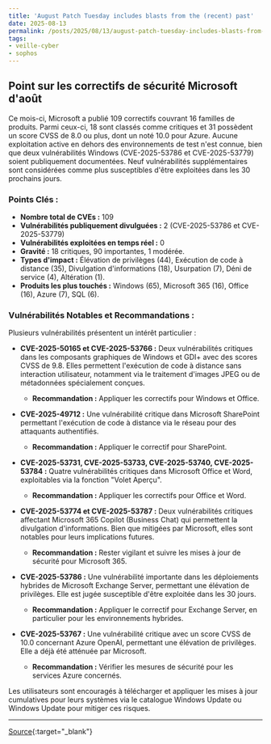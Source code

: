 ```yaml
---
title: 'August Patch Tuesday includes blasts from the (recent) past'
date: 2025-08-13
permalink: /posts/2025/08/13/august-patch-tuesday-includes-blasts-from-the-recent-past/
tags:
- veille-cyber
- sophos
---
```

## Point sur les correctifs de sécurité Microsoft d'août

Ce mois-ci, Microsoft a publié 109 correctifs couvrant 16 familles de produits. Parmi ceux-ci, 18 sont classés comme critiques et 31 possèdent un score CVSS de 8.0 ou plus, dont un noté 10.0 pour Azure. Aucune exploitation active en dehors des environnements de test n'est connue, bien que deux vulnérabilités Windows (CVE-2025-53786 et CVE-2025-53779) soient publiquement documentées. Neuf vulnérabilités supplémentaires sont considérées comme plus susceptibles d'être exploitées dans les 30 prochains jours.

### Points Clés :

*   **Nombre total de CVEs :** 109
*   **Vulnérabilités publiquement divulguées :** 2 (CVE-2025-53786 et CVE-2025-53779)
*   **Vulnérabilités exploitées en temps réel :** 0
*   **Gravité :** 18 critiques, 90 importantes, 1 modérée.
*   **Types d'impact :** Élévation de privilèges (44), Exécution de code à distance (35), Divulgation d'informations (18), Usurpation (7), Déni de service (4), Altération (1).
*   **Produits les plus touchés :** Windows (65), Microsoft 365 (16), Office (16), Azure (7), SQL (6).

### Vulnérabilités Notables et Recommandations :

Plusieurs vulnérabilités présentent un intérêt particulier :

*   **CVE-2025-50165 et CVE-2025-53766 :** Deux vulnérabilités critiques dans les composants graphiques de Windows et GDI+ avec des scores CVSS de 9.8. Elles permettent l'exécution de code à distance sans interaction utilisateur, notamment via le traitement d'images JPEG ou de métadonnées spécialement conçues.
    *   **Recommandation :** Appliquer les correctifs pour Windows et Office.

*   **CVE-2025-49712 :** Une vulnérabilité critique dans Microsoft SharePoint permettant l'exécution de code à distance via le réseau pour des attaquants authentifiés.
    *   **Recommandation :** Appliquer le correctif pour SharePoint.

*   **CVE-2025-53731, CVE-2025-53733, CVE-2025-53740, CVE-2025-53784 :** Quatre vulnérabilités critiques dans Microsoft Office et Word, exploitables via la fonction "Volet Aperçu".
    *   **Recommandation :** Appliquer les correctifs pour Office et Word.

*   **CVE-2025-53774 et CVE-2025-53787 :** Deux vulnérabilités critiques affectant Microsoft 365 Copilot (Business Chat) qui permettent la divulgation d'informations. Bien que mitigées par Microsoft, elles sont notables pour leurs implications futures.
    *   **Recommandation :** Rester vigilant et suivre les mises à jour de sécurité pour Microsoft 365.

*   **CVE-2025-53786 :** Une vulnérabilité importante dans les déploiements hybrides de Microsoft Exchange Server, permettant une élévation de privilèges. Elle est jugée susceptible d'être exploitée dans les 30 jours.
    *   **Recommandation :** Appliquer le correctif pour Exchange Server, en particulier pour les environnements hybrides.

*   **CVE-2025-53767 :** Une vulnérabilité critique avec un score CVSS de 10.0 concernant Azure OpenAI, permettant une élévation de privilèges. Elle a déjà été atténuée par Microsoft.
    *   **Recommandation :** Vérifier les mesures de sécurité pour les services Azure concernés.

Les utilisateurs sont encouragés à télécharger et appliquer les mises à jour cumulatives pour leurs systèmes via le catalogue Windows Update ou Windows Update pour mitiger ces risques.

---
[Source](https://news.sophos.com/en-us/2025/08/13/august-patch-tuesday-includes-blasts-from-the-recent-past/){:target="_blank"}
